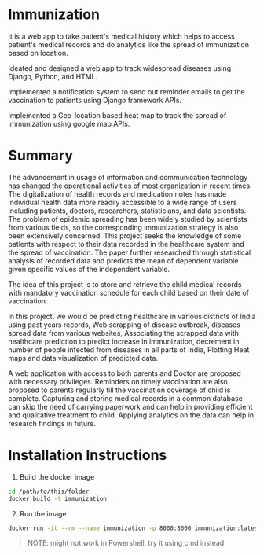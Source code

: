 # Immunization

It is a web app to take patient's medical history which helps to access patient's medical records and do analytics like the spread of immunization based on location.

Ideated and designed a web app to track widespread diseases using Django, Python, and HTML.

Implemented a notification system to send out reminder emails to get the vaccination to patients using Django framework APIs.

Implemented a Geo-location based heat map to track the spread of immunization using google map APIs.

# Summary

The advancement in usage of information and communication technology has changed the operational activities of most organization in recent times. The digitalization of health records and medication notes has made individual health data more readily accessible to a wide range of users including patients, doctors, researchers, statisticians, and data scientists. The problem of epidemic spreading has been widely studied by scientists from various fields, so the corresponding immunization strategy is also been extensively concerned. This project seeks the knowledge of some patients with respect to their data recorded in the healthcare system and the spread of vaccination. The paper further researched through statistical analysis of recorded data and predicts the mean of dependent variable given specific values of the independent variable.

The idea of this project is to store and retrieve the child medical records with mandatory vaccination schedule for each child based on their date of vaccination.

In this project, we would be predicting healthcare in various districts of India using past years records, Web scrapping of disease outbreak, diseases spread data from various websites, Associating the scrapped data with healthcare prediction to predict increase in immunization, decrement in number of people infected from diseases in all parts of India, Plotting Heat maps and data visualization of predicted data.

A web application with access to both parents and Doctor are proposed with necessary privileges. Reminders on timely vaccination are also proposed to parents regularly till the vaccination coverage of child is complete. Capturing and storing medical records in a common database can skip the need of carrying paperwork and can help in providing efficient and qualitative treatment to child. Applying analytics on the data can help in research findings in future.

# Installation Instructions
1. Build the docker image
```bash
cd /path/to/this/folder
docker build -t immunization .
```
2. Run the image
```bash
docker run -it --rm --name immunization -p 8000:8000 immunization:latest
```
> NOTE: might not work in Powershell, try it using cmd instead